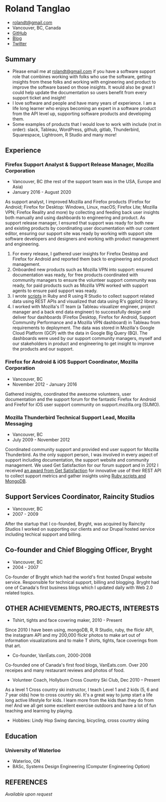 # Roland Tanglao
- rolandt@gmail.com
- Vancouver, BC, Canada
- [GitHub](https://github.com/rtanglao/)
- [Blog](http://rolandtanglao.com/)
- [Twitter](https://twitter.com/rtanglao)

## Summary

- Please email me at rolandt@gmail.com if you have a software support role that combines working with folks who use the software, getting insights from these folks and working with engineering and product to improve the software based on those insights. It would also be great I could help update the documentation so users benefit from every support ticket and insight!
- I love software and people and have many years of experience. I am a life long learner who enjoys becoming an expert in a software product from the API level up, supporting software products and developing them. 
- Some examples of products that I would love to work with include (not in order): slack, Tableau, WordPress, github, gitlab, Thunderbird, Squarespace, Lightroom, R Studio and many more!

## Experience

### Firefox Support Analyst & Support Release Manager, Mozilla Corporation

- Vancouver, BC (the rest of the support team was in the USA, Europe and Asia)
- January 2016 - August 2020
 
As support analyst, I improved Mozilla and Firefox products (Firefox for Android; Firefox for Desktop: Windows, Linux, macOS; Firefox Lite; Mozilla VPN; Firefox Reality and more) by collecting and feeding back user insights both manually and using dashboards to engineering and product. As support release manager, I ensured that support was ready for both new and existing products by coordinating user documentation with our content editor, ensuring our support site was ready by working with support site software developers and designers and working with product management and engineering.

1. For every release, I gathered user insights for Firefox Desktop and Firefox for Android and reported them back to engineering and product management.
1. Onboarded new products such as Mozilla VPN into support: ensured documentation was ready, for free products coordinated with community managers to ensure the volunteer support community was ready, for paid products such as Mozilla VPN worked with support agents to ensure paid support was ready.
1. I wrote [scripts](https://github.com/rtanglao/rt-kits-api2) in Ruby and R using R Studio to collect support related data using REST APIs and visualized that data using R's ggplot2 library.
1. I worked with Mozilla's IT team (a Tableau visualizer engineer, project manager and a back end data engineer) to successfully design and deliver  four  dashboards (Firefox Desktop, Firefox for Android, Support Community Performance and a  Mozilla VPN dashboard) in Tableau from requirements to deployment. The data was stored in Mozilla's Google Cloud Platform (GCP) with the data in Google Big Query (BQ). The dashboards were used by our support community managers, myself  and our stakeholders in product and engineering to get insight to improve the products and our support.

### Firefox for Android & iOS Support Coordinator, Mozilla Corporation

- Vancouver, BC
- November 2012 - January 2016

Gathered insights, coordinated the awesome volunteers, user documentation and the support forum for the fantastic Firefox for Android and Firefof for iOS user support community on support.mozilla.org (SUMO).

### Mozilla Thunderbird Technical Support Lead, Mozilla Messaging

- Vancouver, BC
- July 2009 - November 2012

Coordinated community support and provided end user support for Mozilla Thunderbird. As the only support person, I was involved in every aspect of support including  documentation, the support website and community management. We used Get Satisfaction for our forum support and in 2012 I received [an award from Get Satisfaction](https://www.globenewswire.com/news-release/2012/02/14/1204183/0/en/Get-Satisfaction-Announces-Annual-Love-Your-Customers-Awards-for-Excellence-in-Social-Customer-Engagement.html) for innovative use of their REST API to collect support metrics and gather insights using [Ruby scripts and MongoDB](https://github.com/rtanglao/momogs/).

## Support Services Coordinator, Raincity Studios

- Vancouver, BC
- 2007 - 2009

After the startup that I co-founded, Bryght, was acquired by Raincity Studios I worked on supporting our clients and our Drupal hosted service including techical support and billing.

## Co-founder and Chief Blogging Officer, Bryght

- Vancouver, BC
- 2004 - 2007

Co-founder of Bryght which had the world's first hosted Drupal website service. Responsible for technical support, billing and blogging. Bryght had one of Canada's first business blogs which I updated daily with Web 2.0 related topics.


## OTHER ACHIEVEMENTS, PROJECTS, INTERESTS

* Tshirt, tights and face covering maker, 2010 - Present

Since 2010 I have been using, mongoDB, R, R Studio, ruby, the flickr API, the instagram API and my 200,000 flickr photos to make art out of information visualizations and to make T shirts, tights, face coverings from that art.

* Co-founder, VanEats.com, 2000-2008

Co-founded one of Canada's first food blogs, VanEats.com. Over 200 receipes and many restaurant reviews and photos of food.

* Volunteer Coach, Hollyburn Cross Country Ski Club, Dec 2010 – Present

As a level 1 Cross country ski instructor, I teach Level 1 and 2 kids (5, 6 and 7 year olds) how to cross country ski. It's a great way to jump start a life long active lifestyle for kids. I learn more from the kids than they do from me! And we all get some excellent exercise outdoors and have a lot of fun teaching and learning by playing.

* Hobbies: Lindy Hop Swing dancing, bicycling, cross country skiing


## Education

### University of Waterloo

- Waterloo, ON
- BASc, Systems Design Engineering (Computer Engineering Option)

## REFERENCES

_Available upon request_
